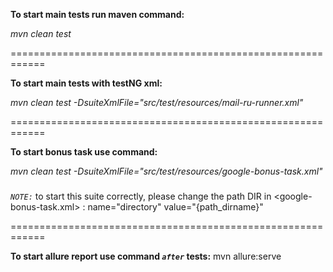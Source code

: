 **To start main tests run maven command:**

_mvn clean test_

============================================================

**To start main tests with testNG xml:**

_mvn clean test -DsuiteXmlFile="src/test/resources/mail-ru-runner.xml"_

============================================================

**To start bonus task use command:**

_mvn clean test -DsuiteXmlFile="src/test/resources/google-bonus-task.xml"_

#####

_`NOTE:`_ to start this suite correctly, please change the path DIR in <google-bonus-task.xml> : name="directory"
value="{path_dirname}"

============================================================

**To start allure report use command _`after`_ tests:**
mvn allure:serve

